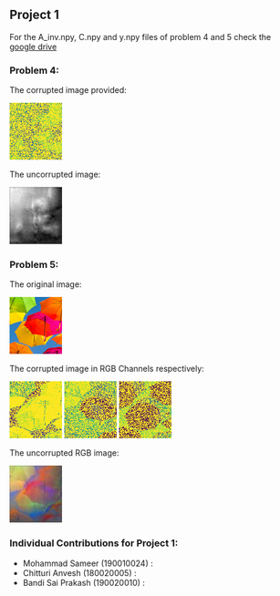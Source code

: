 ## Project 1

For the A_inv.npy, C.npy and y.npy files of problem 4 and 5 check the [google drive](http://www.google.com)

### Problem 4: 
The corrupted image provided:

![Incomplete](https://github.com/sameermuhd/Mathematics-For-Data-Science-Project/blob/b325f67ef1da2b7efba356e55d2abe692d994acb/Project-1/Problem%203%20&%204/incomplete.png?raw=true)

The uncorrupted image:

![Uncorrupted](https://github.com/sameermuhd/Mathematics-For-Data-Science-Project/blob/b325f67ef1da2b7efba356e55d2abe692d994acb/Project-1/Problem%203%20&%204/uncorrupted_image.jpg?raw=true)

### Problem 5: 
The original image:

![original](https://github.com/sameermuhd/Mathematics-For-Data-Science-Project/blob/b325f67ef1da2b7efba356e55d2abe692d994acb/Project-1/Problem%205/umbrella.png?raw=true)

The corrupted image in RGB Channels respectively:

![corruptRed](https://github.com/sameermuhd/Mathematics-For-Data-Science-Project/blob/b325f67ef1da2b7efba356e55d2abe692d994acb/Project-1/Problem%205/incomplete_red.png?raw=true)
![corruptGreen](https://github.com/sameermuhd/Mathematics-For-Data-Science-Project/blob/b325f67ef1da2b7efba356e55d2abe692d994acb/Project-1/Problem%205/incomplete_green.png?raw=true)
![corruptBlue](https://github.com/sameermuhd/Mathematics-For-Data-Science-Project/blob/b325f67ef1da2b7efba356e55d2abe692d994acb/Project-1/Problem%205/incomplete_blue.png?raw=true)

The uncorrupted RGB image:

![UncorruptedRGB](https://github.com/sameermuhd/Mathematics-For-Data-Science-Project/blob/b325f67ef1da2b7efba356e55d2abe692d994acb/Project-1/Problem%205/imageRGB.jpg?raw=true)

### Individual Contributions for Project 1:
* Mohammad Sameer (190010024) :
* Chitturi Anvesh (180020005) :
* Bandi Sai Prakash (190020010) :

